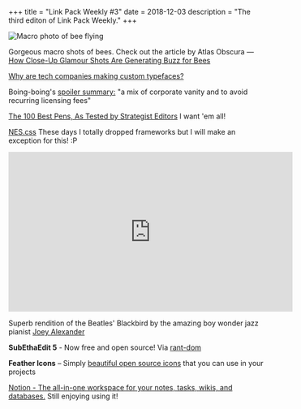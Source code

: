 +++
title = "Link Pack Weekly #3"
date = 2018-12-03
description = "The third editon of Link Pack Weekly."
+++

<div class="bannerImage">
    <img src="/images/macro-bee-image.jpg" alt="Macro photo of bee flying">
</div>

Gorgeous macro shots of bees. Check out the article by Atlas Obscura —
[How Close-Up Glamour Shots Are Generating Buzz for Bees](https://www.atlasobscura.com/articles/close-up-photos-of-bees)

[Why are tech companies making custom typefaces?](https://www.arun.is/blog/custom-typefaces/)

Boing-boing's [spoiler summary:](https://boingboing.net/2018/11/27/why-every-company-has-its-own.html) "a mix of corporate vanity and to avoid recurring licensing fees"

[The 100 Best Pens, As Tested by Strategist Editors](http://nymag.com/strategist/article/best-pens-gel-ballpoint-rollerball-felt-fountain.html)
I want 'em all!

[NES.css](https://bcrikko.github.io/NES.css/)
These days I totally dropped frameworks but I will make an exception for this! :P

<p>
<iframe width="560" height="315" src="https://www.youtube-nocookie.com/embed/ymEhHvxgEr8" frameborder="0" allow="accelerometer; autoplay; encrypted-media; gyroscope; picture-in-picture" allowfullscreen></iframe>
</p>

Superb rendition of the Beatles' Blackbird by the amazing boy wonder jazz pianist [Joey Alexander](https://en.wikipedia.org/wiki/Joey_Alexander)

**SubEthaEdit 5** - Now free and open source!
Via [rant-dom](https://rant.monkeydom.de/posts/2018/11/28/see-is-back)

**Feather Icons** – Simply [beautiful open source icons](https://feathericons.com/) that you can use in your projects

[Notion - The all-in-one workspace for your notes, tasks, wikis, and databases.](https://www.notion.so)
Still enjoying using it!
